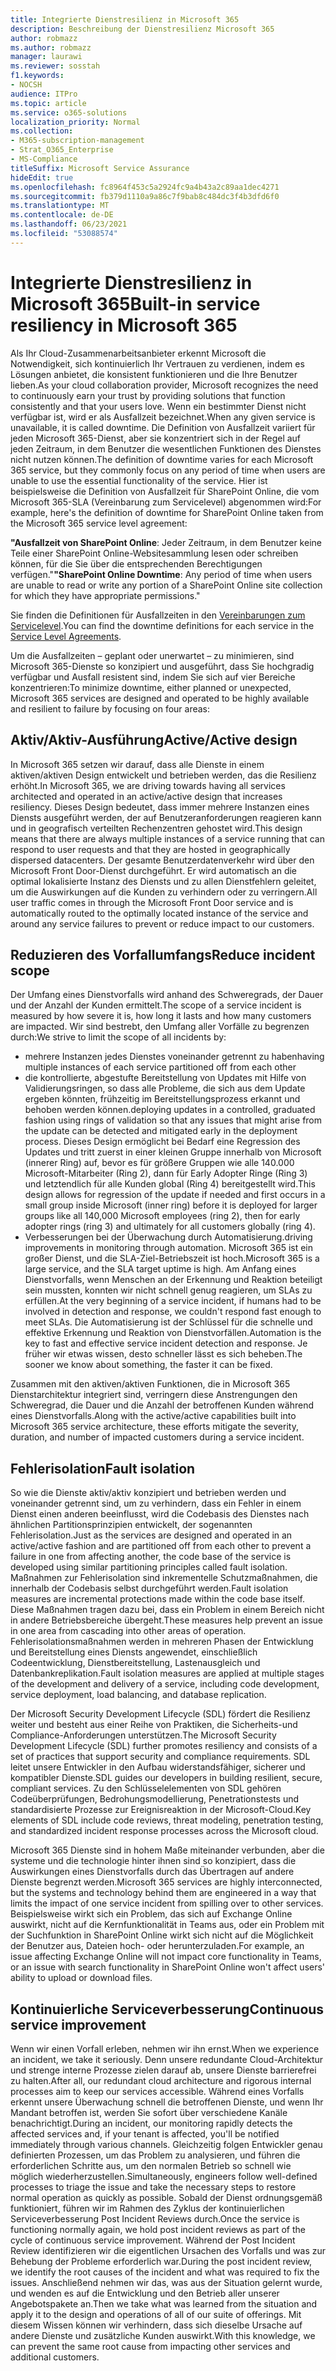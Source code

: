 ```yaml
---
title: Integrierte Dienstresilienz in Microsoft 365
description: Beschreibung der Dienstresilienz Microsoft 365
author: robmazz
ms.author: robmazz
manager: laurawi
ms.reviewer: sosstah
f1.keywords:
- NOCSH
audience: ITPro
ms.topic: article
ms.service: o365-solutions
localization_priority: Normal
ms.collection:
- M365-subscription-management
- Strat_O365_Enterprise
- MS-Compliance
titleSuffix: Microsoft Service Assurance
hideEdit: true
ms.openlocfilehash: fc8964f453c5a2924fc9a4b43a2c89aa1dec4271
ms.sourcegitcommit: fb379d1110a9a86c7f9bab8c484dc3f4b3dfd6f0
ms.translationtype: MT
ms.contentlocale: de-DE
ms.lasthandoff: 06/23/2021
ms.locfileid: "53088574"
---
```

# <a name="built-in-service-resiliency-in-microsoft-365"></a><span data-ttu-id="2eac1-103">Integrierte Dienstresilienz in Microsoft 365</span><span class="sxs-lookup"><span data-stu-id="2eac1-103">Built-in service resiliency in Microsoft 365</span></span>

<span data-ttu-id="2eac1-104">Als Ihr Cloud-Zusammenarbeitsanbieter erkennt Microsoft die Notwendigkeit, sich kontinuierlich Ihr Vertrauen zu verdienen, indem es Lösungen anbietet, die konsistent funktionieren und die Ihre Benutzer lieben.</span><span class="sxs-lookup"><span data-stu-id="2eac1-104">As your cloud collaboration provider, Microsoft recognizes the need to continuously earn your trust by providing solutions that function consistently and that your users love.</span></span> <span data-ttu-id="2eac1-105">Wenn ein bestimmter Dienst nicht verfügbar ist, wird er als Ausfallzeit bezeichnet.</span><span class="sxs-lookup"><span data-stu-id="2eac1-105">When any given service is unavailable, it is called downtime.</span></span> <span data-ttu-id="2eac1-106">Die Definition von Ausfallzeit variiert für jeden Microsoft 365-Dienst, aber sie konzentriert sich in der Regel auf jeden Zeitraum, in dem Benutzer die wesentlichen Funktionen des Dienstes nicht nutzen können.</span><span class="sxs-lookup"><span data-stu-id="2eac1-106">The definition of downtime varies for each Microsoft 365 service, but they commonly focus on any period of time when users are unable to use the essential functionality of the service.</span></span> <span data-ttu-id="2eac1-107">Hier ist beispielsweise die Definition von Ausfallzeit für SharePoint Online, die vom Microsoft 365-SLA (Vereinbarung zum Servicelevel) abgenommen wird:</span><span class="sxs-lookup"><span data-stu-id="2eac1-107">For example, here's the definition of downtime for SharePoint Online taken from the Microsoft 365 service level agreement:</span></span>

<span data-ttu-id="2eac1-108">**"Ausfallzeit von SharePoint Online**: Jeder Zeitraum, in dem Benutzer keine Teile einer SharePoint Online-Websitesammlung lesen oder schreiben können, für die Sie über die entsprechenden Berechtigungen verfügen."</span><span class="sxs-lookup"><span data-stu-id="2eac1-108">**"SharePoint Online Downtime**: Any period of time when users are unable to read or write any portion of a SharePoint Online site collection for which they have appropriate permissions."</span></span>

<span data-ttu-id="2eac1-109">Sie finden die Definitionen für Ausfallzeiten in den [Vereinbarungen zum Servicelevel](https://www.microsoftvolumelicensing.com/DocumentSearch.aspx?Mode=3&DocumentTypeId=37).</span><span class="sxs-lookup"><span data-stu-id="2eac1-109">You can find the downtime definitions for each service in the [Service Level Agreements](https://www.microsoftvolumelicensing.com/DocumentSearch.aspx?Mode=3&DocumentTypeId=37).</span></span>

<span data-ttu-id="2eac1-110">Um die Ausfallzeiten – geplant oder unerwartet – zu minimieren, sind Microsoft 365-Dienste so konzipiert und ausgeführt, dass Sie hochgradig verfügbar und Ausfall resistent sind, indem Sie sich auf vier Bereiche konzentrieren:</span><span class="sxs-lookup"><span data-stu-id="2eac1-110">To minimize downtime, either planned or unexpected, Microsoft 365 services are designed and operated to be highly available and resilient to failure by focusing on four areas:</span></span>

## <a name="activeactive-design"></a><span data-ttu-id="2eac1-111">Aktiv/Aktiv-Ausführung</span><span class="sxs-lookup"><span data-stu-id="2eac1-111">Active/Active design</span></span>

<span data-ttu-id="2eac1-112">In Microsoft 365 setzen wir darauf, dass alle Dienste in einem aktiven/aktiven Design entwickelt und betrieben werden, das die Resilienz erhöht.</span><span class="sxs-lookup"><span data-stu-id="2eac1-112">In Microsoft 365, we are driving towards having all services architected and operated in an active/active design that increases resiliency.</span></span> <span data-ttu-id="2eac1-113">Dieses Design bedeutet, dass immer mehrere Instanzen eines Diensts ausgeführt werden, der auf Benutzeranforderungen reagieren kann und in geografisch verteilten Rechenzentren gehostet wird.</span><span class="sxs-lookup"><span data-stu-id="2eac1-113">This design means that there are always multiple instances of a service running that can respond to user requests and that they are hosted in geographically dispersed datacenters.</span></span> <span data-ttu-id="2eac1-114">Der gesamte Benutzerdatenverkehr wird über den Microsoft Front Door-Dienst durchgeführt. Er wird automatisch an die optimal lokalisierte Instanz des Diensts und zu allen Dienstfehlern geleitet, um die Auswirkungen auf die Kunden zu verhindern oder zu verringern.</span><span class="sxs-lookup"><span data-stu-id="2eac1-114">All user traffic comes in through the Microsoft Front Door service and is automatically routed to the optimally located instance of the service and around any service failures to prevent or reduce impact to our customers.</span></span>

## <a name="reduce-incident-scope"></a><span data-ttu-id="2eac1-115">Reduzieren des Vorfallumfangs</span><span class="sxs-lookup"><span data-stu-id="2eac1-115">Reduce incident scope</span></span>

<span data-ttu-id="2eac1-116">Der Umfang eines Dienstvorfalls wird anhand des Schweregrads, der Dauer und der Anzahl der Kunden ermittelt.</span><span class="sxs-lookup"><span data-stu-id="2eac1-116">The scope of a service incident is measured by how severe it is, how long it lasts and how many customers are impacted.</span></span> <span data-ttu-id="2eac1-117">Wir sind bestrebt, den Umfang aller Vorfälle zu begrenzen durch:</span><span class="sxs-lookup"><span data-stu-id="2eac1-117">We strive to limit the scope of all incidents by:</span></span>

- <span data-ttu-id="2eac1-118">mehrere Instanzen jedes Dienstes voneinander getrennt zu haben</span><span class="sxs-lookup"><span data-stu-id="2eac1-118">having multiple instances of each service partitioned off from each other</span></span>
- <span data-ttu-id="2eac1-119">die kontrollierte, abgestufte Bereitstellung von Updates mit Hilfe von Validierungsringen, so dass alle Probleme, die sich aus dem Update ergeben könnten, frühzeitig im Bereitstellungsprozess erkannt und behoben werden können.</span><span class="sxs-lookup"><span data-stu-id="2eac1-119">deploying updates in a controlled, graduated fashion using rings of validation so that any issues that might arise from the update can be detected and mitigated early in the deployment process.</span></span> <span data-ttu-id="2eac1-120">Dieses Design ermöglicht bei Bedarf eine Regression des Updates und tritt zuerst in einer kleinen Gruppe innerhalb von Microsoft (innerer Ring) auf, bevor es für größere Gruppen wie alle 140.000 Microsoft-Mitarbeiter (Ring 2), dann für Early Adopter Ringe (Ring 3) und letztendlich für alle Kunden global (Ring 4) bereitgestellt wird.</span><span class="sxs-lookup"><span data-stu-id="2eac1-120">This design allows for regression of the update if needed and first occurs in a small group inside Microsoft (inner ring) before it is deployed for larger groups like all 140,000 Microsoft employees (ring 2), then for early adopter rings (ring 3) and ultimately for all customers globally (ring 4).</span></span>
- <span data-ttu-id="2eac1-121">Verbesserungen bei der Überwachung durch Automatisierung.</span><span class="sxs-lookup"><span data-stu-id="2eac1-121">driving improvements in monitoring through automation.</span></span> <span data-ttu-id="2eac1-122">Microsoft 365 ist ein großer Dienst, und die SLA-Ziel-Betriebszeit ist hoch.</span><span class="sxs-lookup"><span data-stu-id="2eac1-122">Microsoft 365 is a large service, and the SLA target uptime is high.</span></span> <span data-ttu-id="2eac1-123">Am Anfang eines Dienstvorfalls, wenn Menschen an der Erkennung und Reaktion beteiligt sein mussten, konnten wir nicht schnell genug reagieren, um SLAs zu erfüllen.</span><span class="sxs-lookup"><span data-stu-id="2eac1-123">At the very beginning of a service incident, if humans had to be involved in detection and response, we couldn't respond fast enough to meet SLAs.</span></span> <span data-ttu-id="2eac1-124">Die Automatisierung ist der Schlüssel für die schnelle und effektive Erkennung und Reaktion von Dienstvorfällen.</span><span class="sxs-lookup"><span data-stu-id="2eac1-124">Automation is the key to fast and effective service incident detection and response.</span></span> <span data-ttu-id="2eac1-125">Je früher wir etwas wissen, desto schneller lässt es sich beheben.</span><span class="sxs-lookup"><span data-stu-id="2eac1-125">The sooner we know about something, the faster it can be fixed.</span></span>

<span data-ttu-id="2eac1-126">Zusammen mit den aktiven/aktiven Funktionen, die in Microsoft 365 Dienstarchitektur integriert sind, verringern diese Anstrengungen den Schweregrad, die Dauer und die Anzahl der betroffenen Kunden während eines Dienstvorfalls.</span><span class="sxs-lookup"><span data-stu-id="2eac1-126">Along with the active/active capabilities built into Microsoft 365 service architecture, these efforts mitigate the severity, duration, and number of impacted customers during a service incident.</span></span>  

## <a name="fault-isolation"></a><span data-ttu-id="2eac1-127">Fehlerisolation</span><span class="sxs-lookup"><span data-stu-id="2eac1-127">Fault isolation</span></span>

<span data-ttu-id="2eac1-128">So wie die Dienste aktiv/aktiv konzipiert und betrieben werden und voneinander getrennt sind, um zu verhindern, dass ein Fehler in einem Dienst einen anderen beeinflusst, wird die Codebasis des Dienstes nach ähnlichen Partitionsprinzipien entwickelt, der sogenannten Fehlerisolation.</span><span class="sxs-lookup"><span data-stu-id="2eac1-128">Just as the services are designed and operated in an active/active fashion and are partitioned off from each other to prevent a failure in one from affecting another, the code base of the service is developed using similar partitioning principles called fault isolation.</span></span> <span data-ttu-id="2eac1-129">Maßnahmen zur Fehlerisolation sind inkrementelle Schutzmaßnahmen, die innerhalb der Codebasis selbst durchgeführt werden.</span><span class="sxs-lookup"><span data-stu-id="2eac1-129">Fault isolation measures are incremental protections made within the code base itself.</span></span> <span data-ttu-id="2eac1-130">Diese Maßnahmen tragen dazu bei, dass ein Problem in einem Bereich nicht in andere Betriebsbereiche übergeht.</span><span class="sxs-lookup"><span data-stu-id="2eac1-130">These measures help prevent an issue in one area from cascading into other areas of operation.</span></span>
<span data-ttu-id="2eac1-131">Fehlerisolationsmaßnahmen werden in mehreren Phasen der Entwicklung und Bereitstellung eines Diensts angewendet, einschließlich Codeentwicklung, Dienstbereitstellung, Lastenausgleich und Datenbankreplikation.</span><span class="sxs-lookup"><span data-stu-id="2eac1-131">Fault isolation measures are applied at multiple stages of the development and delivery of a service, including code development, service deployment, load balancing, and database replication.</span></span>

<span data-ttu-id="2eac1-132">Der Microsoft Security Development Lifecycle (SDL) fördert die Resilienz weiter und besteht aus einer Reihe von Praktiken, die Sicherheits-und Compliance-Anforderungen unterstützen.</span><span class="sxs-lookup"><span data-stu-id="2eac1-132">The Microsoft Security Development Lifecycle (SDL) further promotes resiliency and consists of a set of practices that support security and compliance requirements.</span></span> <span data-ttu-id="2eac1-133">SDL leitet unsere Entwickler in den Aufbau widerstandsfähiger, sicherer und kompatibler Dienste.</span><span class="sxs-lookup"><span data-stu-id="2eac1-133">SDL guides our developers in building resilient, secure, compliant services.</span></span> <span data-ttu-id="2eac1-134">Zu den Schlüsselelementen von SDL gehören Codeüberprüfungen, Bedrohungsmodellierung, Penetrationstests und standardisierte Prozesse zur Ereignisreaktion in der Microsoft-Cloud.</span><span class="sxs-lookup"><span data-stu-id="2eac1-134">Key elements of SDL include code reviews, threat modeling, penetration testing, and standardized incident response processes across the Microsoft cloud.</span></span>

<span data-ttu-id="2eac1-135">Microsoft 365 Dienste sind in hohem Maße miteinander verbunden, aber die systeme und die technologie hinter ihnen sind so konzipiert, dass die Auswirkungen eines Dienstvorfalls durch das Übertragen auf andere Dienste begrenzt werden.</span><span class="sxs-lookup"><span data-stu-id="2eac1-135">Microsoft 365 services are highly interconnected, but the systems and technology behind them are engineered in a way that limits the impact of one service incident from spilling over to other services.</span></span> <span data-ttu-id="2eac1-136">Beispielsweise wirkt sich ein Problem, das sich auf Exchange Online auswirkt, nicht auf die Kernfunktionalität in Teams aus, oder ein Problem mit der Suchfunktion in SharePoint Online wirkt sich nicht auf die Möglichkeit der Benutzer aus, Dateien hoch- oder herunterzuladen.</span><span class="sxs-lookup"><span data-stu-id="2eac1-136">For example, an issue affecting Exchange Online will not impact core functionality in Teams, or an issue with search functionality in SharePoint Online won't affect users' ability to upload or download files.</span></span>

## <a name="continuous-service-improvement"></a><span data-ttu-id="2eac1-137">Kontinuierliche Serviceverbesserung</span><span class="sxs-lookup"><span data-stu-id="2eac1-137">Continuous service improvement</span></span>

<span data-ttu-id="2eac1-138">Wenn wir einen Vorfall erleben, nehmen wir ihn ernst.</span><span class="sxs-lookup"><span data-stu-id="2eac1-138">When we experience an incident, we take it seriously.</span></span> <span data-ttu-id="2eac1-139">Denn unsere redundante Cloud-Architektur und strenge interne Prozesse zielen darauf ab, unsere Dienste barrierefrei zu halten.</span><span class="sxs-lookup"><span data-stu-id="2eac1-139">After all, our redundant cloud architecture and rigorous internal processes aim to keep our services accessible.</span></span> <span data-ttu-id="2eac1-140">Während eines Vorfalls erkennt unsere Überwachung schnell die betroffenen Dienste, und wenn Ihr Mandant betroffen ist, werden Sie sofort über verschiedene Kanäle benachrichtigt.</span><span class="sxs-lookup"><span data-stu-id="2eac1-140">During an incident, our monitoring rapidly detects the affected services and, if your tenant is affected, you'll be notified immediately through various channels.</span></span> <span data-ttu-id="2eac1-141">Gleichzeitig folgen Entwickler genau definierten Prozessen, um das Problem zu analysieren, und führen die erforderlichen Schritte aus, um den normalen Betrieb so schnell wie möglich wiederherzustellen.</span><span class="sxs-lookup"><span data-stu-id="2eac1-141">Simultaneously, engineers follow well-defined processes to triage the issue and take the necessary steps to restore normal operation as quickly as possible.</span></span> <span data-ttu-id="2eac1-142">Sobald der Dienst ordnungsgemäß funktioniert, führen wir im Rahmen des Zyklus der kontinuierlichen Serviceverbesserung Post Incident Reviews durch.</span><span class="sxs-lookup"><span data-stu-id="2eac1-142">Once the service is functioning normally again, we hold post incident reviews as part of the cycle of continuous service improvement.</span></span> <span data-ttu-id="2eac1-143">Während der Post Incident Review identifizieren wir die eigentlichen Ursachen des Vorfalls und was zur Behebung der Probleme erforderlich war.</span><span class="sxs-lookup"><span data-stu-id="2eac1-143">During the post incident review, we identify the root causes of the incident and what was required to fix the issues.</span></span> <span data-ttu-id="2eac1-144">Anschließend nehmen wir das, was aus der Situation gelernt wurde, und wenden es auf die Entwicklung und den Betrieb aller unserer Angebotspakete an.</span><span class="sxs-lookup"><span data-stu-id="2eac1-144">Then we take what was learned from the situation and apply it to the design and operations of all of our suite of offerings.</span></span> <span data-ttu-id="2eac1-145">Mit diesem Wissen können wir verhindern, dass sich dieselbe Ursache auf andere Dienste und zusätzliche Kunden auswirkt.</span><span class="sxs-lookup"><span data-stu-id="2eac1-145">With this knowledge, we can prevent the same root cause from impacting other services and additional customers.</span></span>
